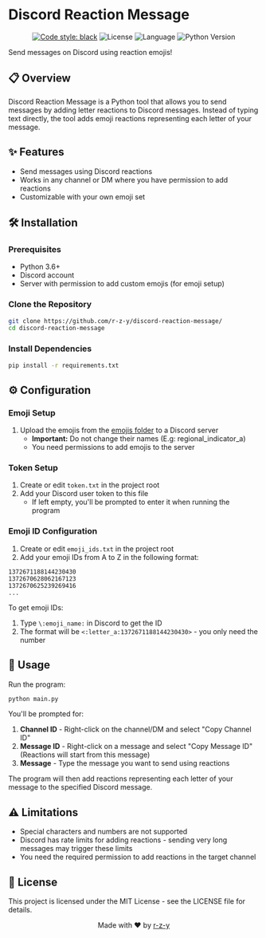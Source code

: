 # Discord Reaction Message

<div align="center">

[![Code style: black](https://img.shields.io/badge/code%20style-black-000000.svg)](https://github.com/psf/black)
![License](https://img.shields.io/badge/license-MIT-purple)
![Language](https://img.shields.io/badge/language-python-blue)
![Python Version](https://img.shields.io/badge/python-3.6%2B-brightgreen)

</div>

Send messages on Discord using reaction emojis!

## 📋 Overview

Discord Reaction Message is a Python tool that allows you to send messages by adding letter reactions to Discord messages. Instead of typing text directly, the tool adds emoji reactions representing each letter of your message.

## ✨ Features

- Send messages using Discord reactions
- Works in any channel or DM where you have permission to add reactions
- Customizable with your own emoji set

## 🛠️ Installation

### Prerequisites

- Python 3.6+
- Discord account
- Server with permission to add custom emojis (for emoji setup)

### Clone the Repository

```bash
git clone https://github.com/r-z-y/discord-reaction-message/
cd discord-reaction-message
```

### Install Dependencies

```bash
pip install -r requirements.txt
```

## ⚙️ Configuration

### Emoji Setup

1. Upload the emojis from the [emojis folder](https://github.com/r-z-y/discord-reaction-message/tree/main/emojies) to a Discord server
   - **Important:** Do not change their names (E.g: regional_indicator_a)
   - You need permissions to add emojis to the server

### Token Setup

1. Create or edit `token.txt` in the project root
2. Add your Discord user token to this file
   - If left empty, you'll be prompted to enter it when running the program

### Emoji ID Configuration

1. Create or edit `emoji_ids.txt` in the project root
2. Add your emoji IDs from A to Z in the following format:

```
1372671188144230430
1372670628062167123
1372670625239269416
...
```

To get emoji IDs:
1. Type `\:emoji_name:` in Discord to get the ID
2. The format will be `<:letter_a:1372671188144230430>` - you only need the number

## 🚀 Usage

Run the program:

```bash
python main.py
```

You'll be prompted for:
1. **Channel ID** - Right-click on the channel/DM and select "Copy Channel ID"
2. **Message ID** - Right-click on a message and select "Copy Message ID" (Reactions will start from this message)
3. **Message** - Type the message you want to send using reactions

The program will then add reactions representing each letter of your message to the specified Discord message.

## ⚠️ Limitations

- Special characters and numbers are not supported
- Discord has rate limits for adding reactions - sending very long messages may trigger these limits
- You need the required permission to add reactions in the target channel

## 📄 License

This project is licensed under the MIT License - see the LICENSE file for details.

<div align="center">
Made with ❤️ by <a href="https://github.com/r-z-y">r-z-y</a>
</div>
